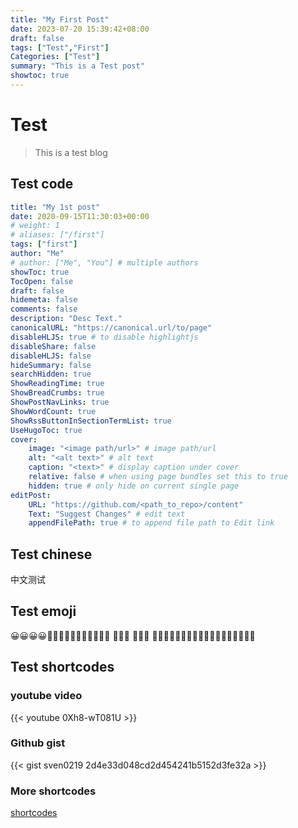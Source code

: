 ```yaml
---
title: "My First Post"
date: 2023-07-20 15:39:42+08:00
draft: false
tags: ["Test","First"]
Categories: ["Test"]
summary: "This is a Test post"
showtoc: true
---
```

# Test

> This is a test blog 



## Test code

```yaml
title: "My 1st post"
date: 2020-09-15T11:30:03+00:00
# weight: 1
# aliases: ["/first"]
tags: ["first"]
author: "Me"
# author: ["Me", "You"] # multiple authors
showToc: true
TocOpen: false
draft: false
hidemeta: false
comments: false
description: "Desc Text."
canonicalURL: "https://canonical.url/to/page"
disableHLJS: true # to disable highlightjs
disableShare: false
disableHLJS: false
hideSummary: false
searchHidden: true
ShowReadingTime: true
ShowBreadCrumbs: true
ShowPostNavLinks: true
ShowWordCount: true
ShowRssButtonInSectionTermList: true
UseHugoToc: true
cover:
    image: "<image path/url>" # image path/url
    alt: "<alt text>" # alt text
    caption: "<text>" # display caption under cover
    relative: false # when using page bundles set this to true
    hidden: true # only hide on current single page
editPost:
    URL: "https://github.com/<path_to_repo>/content"
    Text: "Suggest Changes" # edit text
    appendFilePath: true # to append file path to Edit link

```

## Test chinese
 中文测试

## Test emoji
😀😀😀😀🧔🏻🧔🏻🧔🏻🧔🏻👩🏼‍🔬 👩🏼‍🔬 👩🏼‍🔬 🖖🏽🖖🏽🖖🏽🖖🏽🖖🏽🇨🇳🇨🇳🇨🇳🇨🇳

## Test shortcodes

###  youtube video

{{< youtube 0Xh8-wT081U >}}

### Github gist

{{< gist sven0219 2d4e33d048cd2d454241b5152d3fe32a >}}

### More shortcodes

[shortcodes](https://gohugo.io/content-management/shortcodes/)
